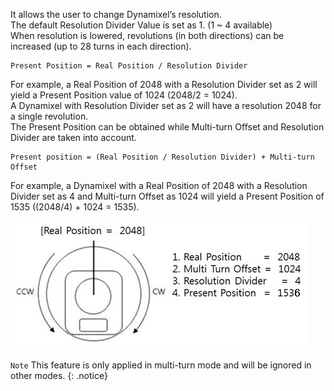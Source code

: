 It allows the user to change Dynamixel’s resolution.  
The default Resolution Divider Value is set as 1. (1 ~ 4 available)  
When resolution is lowered, revolutions (in both directions) can be increased (up to 28 turns in each direction).  

```
Present Position = Real Position / Resolution Divider
```

For example, a Real Position of 2048 with a Resolution Divider set as 2 will yield a Present Position value of 1024 (2048/2 = 1024).  
A Dynamixel with Resolution Divider set as 2 will have a resolution 2048 for a single revolution.  
The Present Position can be obtained while Multi-turn Offset and Resolution Divider are taken into account.  

```
Present position = (Real Position / Resolution Divider) + Multi-turn Offset
```

For example, a Dynamixel with a Real Position of 2048 with a Resolution Divider set as 4 and Multi-turn Offset as 1024 will yield a Present Position of 1535 ((2048/4) + 1024 = 1535).

![](/assets/images/dxl/mx/mx-12_res_divider.jpg)

`Note` This feature is only applied in multi-turn mode and will be ignored in other modes.
{: .notice}
